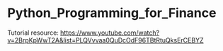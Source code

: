 # Python_Programming_for_Finance

Tutorial resource: 
https://www.youtube.com/watch?v=2BrpKpWwT2A&list=PLQVvvaa0QuDcOdF96TBtRtuQksErCEBYZ 
